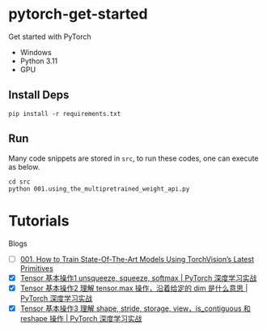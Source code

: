 # pytorch-get-started
Get started with PyTorch

* Windows
* Python 3.11
* GPU

## Install Deps

```
pip install -r requirements.txt
```


## Run

Many code snippets are stored in `src`, to run these codes, one can execute as below.

```
cd src
python 001.using_the_multipretrained_weight_api.py
```

# Tutorials

Blogs

- [ ] [001. How to Train State-Of-The-Art Models Using TorchVision’s Latest Primitives]()
- [x] [Tensor 基本操作1 unsqueeze, squeeze, softmax | PyTorch 深度学习实战](https://blog.csdn.net/samurais/article/details/145244874)
- [x] [Tensor 基本操作2 理解 tensor.max 操作，沿着给定的 dim 是什么意思 | PyTorch 深度学习实战](https://chatopera.blog.csdn.net/article/details/145297647)
- [x] [Tensor 基本操作3 理解 shape, stride, storage, view，is_contiguous 和 reshape 操作 | PyTorch 深度学习实战](https://chatopera.blog.csdn.net/article/details/145305367)